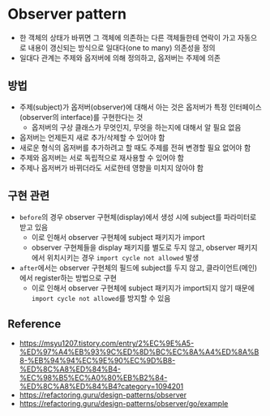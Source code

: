 # Observer pattern
- 한 객체의 상태가 바뀌면 그 객체에 의존하는 다른 객체들한테 연락이 가고 자동으로 내용이 갱신되는 방식으로 일대다(one to many) 의존성을 정의
- 일대다 관계는 주제와 옵저버에 의해 정의하고, 옵저버는 주제에 의존

## 방법
- 주제(subject)가 옵저버(observer)에 대해서 아는 것은 옵저버가 특정 인터페이스(observer의 interface)를 구현한다는 것
  - 옵저버의 구상 클래스가 무엇인지, 무엇을 하는지에 대해서 알 필요 없음
- 옵저버는 언제든지 새로 추가/삭제할 수 있어야 함
- 새로운 형식의 옵저버를 추가하려고 할 때도 주제를 전혀 변경할 필요 없어야 함
- 주제와 옵저버는 서로 독립적으로 재사용할 수 있어야 함
- 주제나 옵저버가 바뀌더라도 서로한테 영향을 미치지 않아야 함

## 구현 관련
- `before`의 경우 observer 구현체(display)에서 생성 시에 subject를 파라미터로 받고 있음
  - 이로 인해서 observer 구현체에 subject 패키지가 import
  - observer 구현체들을 display 패키지를 별도로 두지 않고, observer 패키지에서 위치시키는 경우 `import cycle not allowed` 발생
- `after`에서는 observer 구현체의 필드에 subject를 두지 않고, 클라이언트(메인)에서 register하는 방법으로 구현
  - 이로 인해서 observer 구현체에 subject 패키지가 import되지 않기 때문에 `import cycle not allowed`를 방지할 수 있음

## Reference
- https://msyu1207.tistory.com/entry/2%EC%9E%A5-%ED%97%A4%EB%93%9C%ED%8D%BC%EC%8A%A4%ED%8A%B8-%EB%94%94%EC%9E%90%EC%9D%B8-%ED%8C%A8%ED%84%B4-%EC%98%B5%EC%A0%80%EB%B2%84-%ED%8C%A8%ED%84%B4?category=1094201
- https://refactoring.guru/design-patterns/observer
- https://refactoring.guru/design-patterns/observer/go/example